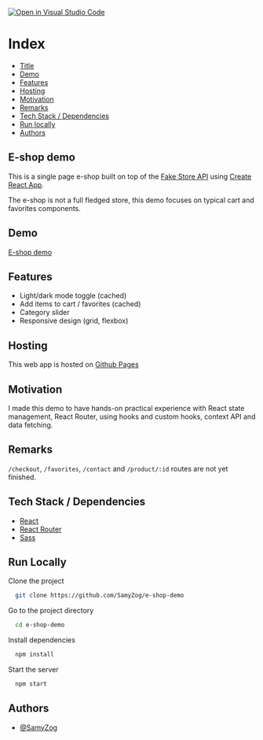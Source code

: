 [![Open in Visual Studio Code](https://open.vscode.dev/badges/open-in-vscode.svg)](https://open.vscode.dev/organization/repository)

# Index

- [Title](#title)
- [Demo](#demo)
- [Features](#features)
- [Hosting](#host)
- [Motivation](#motivation)
- [Remarks](#remarks)
- [Tech Stack / Dependencies](#deps)
- [Run locally](#run)
- [Authors](#authors)

<h2 id="title">E-shop demo</h2>

This is a single page e-shop built on top of the [Fake Store API](https://fakestoreapi.com/) using [Create React App](https://github.com/facebook/create-react-app).

The e-shop is not a full fledged store, this demo focuses on typical cart and favorites components. 

<h2 id="demo">Demo</h2>

[E-shop demo](https://samyzog.github.io/e-shop-demo/)

<h2 id="features">Features</h2>

- Light/dark mode toggle (cached)
- Add items to cart / favorites (cached)
- Category slider
- Responsive design (grid, flexbox)

<h2 id="host">Hosting</h2>

This web app is hosted on [Github Pages](https://pages.github.com/)

<h2 id="motivation">Motivation</h2>

I made this demo to have hands-on practical experience with React state management, React Router, using hooks and custom hooks, context API and data fetching. 

<h2 id="remarks">Remarks</h2>

<code>/checkout</code>, <code>/favorites</code>, <code>/contact</code> and <code>/product/:id</code> routes are not yet finished.

<h2 id="deps">Tech Stack / Dependencies</h2>

- [React](https://reactjs.org/)
- [React Router](https://reactrouter.com/)
- [Sass](https://sass-lang.com/)
  
<h2 id="run">Run Locally</h2>

Clone the project

```bash
  git clone https://github.com/SamyZog/e-shop-demo
```

Go to the project directory

```bash
  cd e-shop-demo
```

Install dependencies

```bash
  npm install
```

Start the server

```bash
  npm start
```

  
<h2 id="authors">Authors</h2>

- [@SamyZog](https://www.github.com/SamyZog)

  

